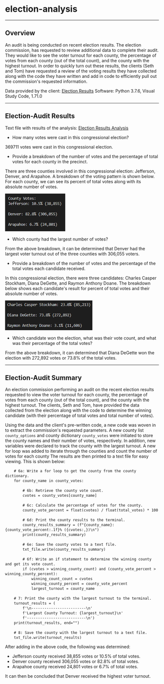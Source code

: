 # election-analysis
---
## Overview

An audit is being conducted on recent election results. The election commission, has requested to review additional data to complete their audit. They would like to see the voter turnout for each county, the percentage of votes from each county (out of the total count), and the county with the highest turnout. In order to quickly turn out these results, the clients (Seth and Tom) have requested a review of the voting results they have collected along with the code they have written and add in code to efficiently pull out the commission's requested information.

Data provided by the client: [Election Results](Resources/election_results.csv)
Software: Python 3.7.6, Visual Study Code, 1.71.0

---

## Election-Audit Results

Text file with results of the analysis: [Election Results Analysis](Analysis/election_analysis.txt)

* How many votes were cast in this congressional election?

369711 votes were cast in this congressional election.

* Provide a breakdown of the number of votes and the percentage of total votes for each county in the precinct.

There are three counties involved in this congressional election: Jefferson, Denver, and Arapahoe. A breakdown of the voting pattern is shown below. For each county, we can see its percent of total votes along with its absolute number of votes.

![County Breakdown](Resources/county-breakdown.png)

* Which county had the largest number of votes?

From the above breakdown, it can be determined that Denver had the largest voter turnout out of the three counties with 306,055 voters.

* Provide a breakdown of the number of votes and the percentage of the total votes each candidate received.

In this congressional election, there were three candidates: Charles Casper Stockham, Diana DeGette, and Raymon Anthony Doane. The breakdown below shows each candidate's result for percent of total votes and their absolute number of votes.

![Candidate Results](Resources/candidate-results.png)

* Which candidate won the election, what was their vote count, and what was their percentage of the total votes?

From the above breakdown, it can determined that Diana DeGette won the election with 272,892 votes or 73.8% of the total votes.

---

## Election-Audit Summary

An election commission performing an audit on the recent election results requested to view the voter turnout for each county, the percentage of votes from each county (out of the total count), and the county with the highest turnout. The clients, Seth and Tom, have provided the data collected from the election along with the code to determine the winning candidate (with their percentage of total votes and total number of votes). 

Using the data and the client's pre-written code, a new code was woven in to extract the commission's requested parameters. A new county list ```county_options``` and county dictionary ```county_votes``` were initiated to store the county names and their number of votes, respectively. In addition, new variables were declared to track the county with the largest turnout. A new for loop was added to iterate through the counties and count the number of votes for each county  The results are then printed to a text file for easy viewing. This is shown below:
```
    # 6a: Write a for loop to get the county from the county dictionary.
    for county_name in county_votes:

        # 6b: Retrieve the county vote count.
        cvotes = county_votes[county_name]

        # 6c: Calculate the percentage of votes for the county.
        county_vote_percent = float(cvotes) / float(total_votes) * 100

        # 6d: Print the county results to the terminal.
        county_results_summary = (f"{county_name}: {county_vote_percent:.1f}% ({cvotes:,})\n")
        print(county_results_summary)

        # 6e: Save the county votes to a text file.
        txt_file.write(county_results_summary)

        # 6f: Write an if statement to determine the winning county and get its vote count.
        if (cvotes > winning_county_count) and (county_vote_percent > winning_county_percent):
            winning_count_count = cvotes
            winning_county_percent = county_vote_percent
            largest_turnout = county_name

    # 7: Print the county with the largest turnout to the terminal.
    turnout_results = (
        f'\n-------------------------\n'
        f'Largest County Turnout: {largest_turnout}\n'
        f'---------------------------\n')
    print(turnout_results, end="")

    # 8: Save the county with the largest turnout to a text file.
    txt_file.write(turnout_results)
```
After adding in the above code, the following was determined:

- Jefferson county received 38,855 votes or 10.5% of total votes.
- Denver county received 306,055 votes or 82.8% of total votes.
- Arapahoe county received 24,801 votes or 6.7% of total votes.

It can then be concluded that Denver received the highest voter turnout.

